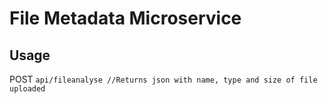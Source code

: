 # File Metadata Microservice

## Usage

POST
```api/fileanalyse //Returns json with name, type and size of file uploaded```